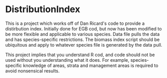 # DistributionIndex

This is a project which works off of Dan Ricard's code to provide a distirbution index. Initially done for EGB cod, but now has been modified to be more flexible and applicable to various species. Data file pulls the data and has species-specific restrictions. The biomass index script should be ubiquitous and apply to whatever species file is generated by the data pull.

This project implies that you understand R cod, and code should not be used without you understanding what it does. For example, species-specific knowledge of areas, strata and management areas is required to avoid nonsensical results.
